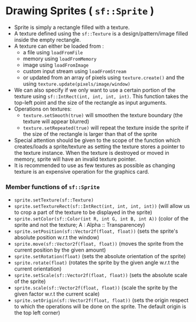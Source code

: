 # Drawing Sprites ( `sf::Sprite` )

* Sprite is simply a rectangle filled with a texture.
* A texture defined using the `sf::Texture` is a design/pattern/image filled inside the empty rectangle.
* A texture can either be loaded from :
  * a file using `loadFromFile`  
  * memory using `loadFromMemory`
  * image using `loadFromImage`
  * custom input stream using `loadFromStream`
  * or updated from an array of pixels using `texture.create()` and the using `texture.update(pixels/image/window)`
* We can also specify if we only want to use a certain portion of the texture using `sf::IntRect(int, int, int, int)`. This function takes the top-left point and the size of the 
rectangle as input arguments.
* Operations on textures:
  * `texture.setSmooth(true)` will smoothen the texture boundary (the texture will appear blurred)
  * `texture.setRepeated(true)` will repeat the texture inside the sprite if the size of the rectangle is larger than that of the sprite
* Special attention should be given to the scope of the function which creates/loads a sprite/texture as setting the texture stores a pointer to the texture instance. 
When the texture is destroyed or moved in memory, sprite will have an invalid texture pointer.
* It is recommended to use as few textures as possible as changing texture is an expensive operation for the graphics card.
 
 ### Member functions of `sf::Sprite`
 * `sprite.setTexture(sf::Texture)`
 * `sprite.setTextureRect(sf::IntRect(int, int, int, int))` (will allow us to crop a part of the texture to be displayed in the sprite)
 * `sprite.setColor(sf::Color(int R, int G, int B, int A))`  (color of the sprite and not the texture; A : Alpha :: Transparencey)
 * `sprite.setPosition(sf::Vector2f(float, float))`  (sets the sprite's absolute position w.r.t the window)
 * `sprite.move(sf::Vector2f(float, float))`   (moves the sprite from the current position by the given amount)
 * `sprite.setRotation(float)`   (sets the absolute orientation of the sprite)
 * `sprite.rotate(float)`   (rotates the sprite by the given angle w.r.t the current orientation)
 * `sprite.setScale(sf::Vector2f(float, float))`  (sets the absolute scale of the sprite)
 * `sprite.scale(sf::Vector2f(float, float))`   (scale the sprite by the given factor w.r.t the current scale)
 * `sprite.setOrigin(sf::Vector2f(float, float))`  (sets the origin respect to which the operations will be done on the sprite. The default origin is the top left corner)
<br/> 

 
